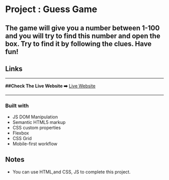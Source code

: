 # Project : Guess Game

## The game will give you a number between 1-100 and you will try to find this number and open the box. Try to find it by following the clues. Have fun!

## Links
<hr>
<b>##Check The Live Website ➡️</b> <a href="https://joemre.github.io/Guess-Game-JS/">Live Website</a> 
<hr>

### Built with
- JS DOM Manipulation
- Semantic HTML5 markup
- CSS custom properties
- Flexbox
- CSS Grid
- Mobile-first workflow

## Notes

- You can use HTML,and CSS, JS to complete this project.
